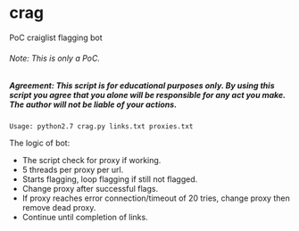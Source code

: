 # crag
PoC craiglist flagging bot

###### Note: This is only a PoC.

##### Agreement: This script is for educational purposes only. By using this script you agree that you alone will be responsible for any act you make. The author will not be liable of your actions.

```
Usage: python2.7 crag.py links.txt proxies.txt
```

The logic of bot:
* The script check for proxy if working.
* 5 threads per proxy per url.
* Starts flagging, loop flagging if still not flagged.
* Change proxy after successful flags.
* If proxy reaches error connection/timeout of 20 tries, change proxy then remove dead proxy.
* Continue until completion of links.
